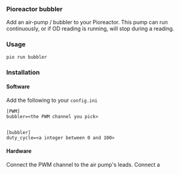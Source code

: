 ### Pioreactor bubbler


Add an air-pump / bubbler to your Pioreactor. This pump can run continuously, or if OD reading is running, will stop during a reading.

### Usage
```
pio run bubbler
```


### Installation

#### Software

Add the following to your `config.ini`

```
[PWM]
bubbler=<the PWM channel you pick>


[bubbler]
duty_cycle=<a integer between 0 and 100>
```

#### Hardware

Connect the PWM channel to the air pump's leads. Connect a

